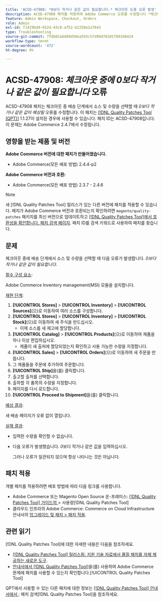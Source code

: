 ```yaml
---
title: 'ACSD-47908: *0보다 작거나 같은 값이 필요합니다.* 체크아웃 도중 오류 발생'
description: ACSD-47908 패치를 적용하여 Adobe Commerce 오류를 수정합니다 *체크아웃 중 배송 단계에서 소스 및 수량을 선택할 경우 0보다 작거나 같은 값이 예상됩니다*.
feature: Admin Workspace, Checkout, Orders
role: Admin
exl-id: f1429bd9-652d-43c0-af52-b2258e2a7643
type: Troubleshooting
source-git-commit: 7fdb02a6d89d50ea593c5fd99d78101f89198424
workflow-type: tm+mt
source-wordcount: '472'
ht-degree: 0%

---
```


# ACSD-47908: *체크아웃 중에 0보다 작거나 같은 값이 필요합니다* 오류

ACSD-47908 패치는 체크아웃 중 배송 단계에서 소스 및 수량을 선택할 때 *0보다 작거나 같은 값이 예상됨* 오류를 수정합니다. 이 패치는 [[!DNL Quality Patches Tool (QPT)]](https://experienceleague.adobe.com/ko/docs/commerce-operations/tools/quality-patches-tool/quality-patches-tool-to-self-serve-quality-patches) 1.1.27이 설치된 경우에 사용할 수 있습니다. 패치 ID는 ACSD-47908입니다. 이 문제는 Adobe Commerce 2.4.7에서 수정됩니다.

## 영향을 받는 제품 및 버전

**Adobe Commerce 버전에 대한 패치가 만들어졌습니다.**

* Adobe Commerce(모든 배포 방법) 2.4.4-p2

**Adobe Commerce 버전과 호환:**

* Adobe Commerce(모든 배포 방법) 2.3.7 - 2.4.6

>[!NOTE]
>
>새 [!DNL Quality Patches Tool] 릴리스가 있는 다른 버전에 패치를 적용할 수 있습니다. 패치가 Adobe Commerce 버전과 호환되는지 확인하려면 `magento/quality-patches` 패키지를 최신 버전으로 업데이트하고 [[!DNL Quality Patches Tool]에서 호환성을 확인합니다. 패치 검색 페이지](https://experienceleague.adobe.com/tools/commerce-quality-patches/index.html?lang=ko). 패치 ID를 검색 키워드로 사용하여 패치를 찾습니다.

## 문제

체크아웃 중에 배송 단계에서 소스 및 수량을 선택할 때 다음 오류가 발생합니다. *0보다 작거나 같은 값이 필요합니다*.

<u>필수 구성 요소</u>:

Adobe Commerce Inventory management(MSI) 모듈을 설치합니다.

<u>재현 단계</u>:

1. **[!UICONTROL Stores]** > **[!UICONTROL Inventory]** > **[!UICONTROL Sources]**(으)로 이동하여 여러 소스를 구성합니다.
1. **[!UICONTROL Stores]** > **[!UICONTROL Inventory]** > **[!UICONTROL Stock]**(으)로 이동하여 새 주식을 만드십시오.
   * 이제 소스를 새 재고에 할당합니다.
1. **[!UICONTROL Catalog]** > **[!UICONTROL Products]**(으)로 이동하여 제품을 하나 이상 편집하십시오.
   * 제품이 새 출처에 할당되었는지 확인하고 사용 가능한 수량을 지정합니다.
1. **[!UICONTROL Sales]** > **[!UICONTROL Orders]**(으)로 이동하여 새 주문을 만듭니다.
1. 그 제품들을 주문에 추가하여 주문합니다.
1. **[!UICONTROL Ship]**&#x200B;을(를) 클릭합니다.
1. 출고할 출처를 선택합니다.
1. 출하할 각 품목의 수량을 지정합니다.
1. 페이지를 다시 로드합니다.
1. **[!UICONTROL Proceed to Shipment]**&#x200B;을(를) 클릭합니다.

<u>예상 결과</u>:

새 배송 페이지가 오류 없이 열립니다.

<u>실제 결과</u>:

* 입력한 수량을 확인할 수 없습니다.
* 다음 오류가 발생했습니다. *0*&#x200B;보다 작거나 같은 값을 입력하십시오.

  그러나 오류가 일관되지 않으며 항상 나타나는 것은 아닙니다.

## 패치 적용

개별 패치를 적용하려면 배포 방법에 따라 다음 링크를 사용합니다.

* Adobe Commerce 또는 Magento Open Source 온-프레미스: [[!DNL Quality Patches Tool]  가이드의 &#x200B;](/help/tools/quality-patches-tool/usage.md)> 사용량[!DNL Quality Patches Tool]
* 클라우드 인프라의 Adobe Commerce: Commerce on Cloud Infrastructure 안내서의 [업그레이드 및 패치 > 패치 적용](https://experienceleague.adobe.com/docs/commerce-cloud-service/user-guide/develop/upgrade/apply-patches.html?lang=ko).

## 관련 읽기

[!DNL Quality Patches Tool]에 대한 자세한 내용은 다음을 참조하세요.

* [[!DNL Quality Patches Tool] 릴리스됨: 지원 기술 자료에서 품질 패치를 자체 제공하는 새로운 도구](https://experienceleague.adobe.com/ko/docs/commerce-operations/tools/quality-patches-tool/quality-patches-tool-to-self-serve-quality-patches).
* [&#x200B; 안내서에서  [!DNL Quality Patches Tool]](/help/tools/quality-patches-tool/patches-available-in-qpt/check-patch-for-magento-issue-with-magento-quality-patches.md)을(를) 사용하여 Adobe Commerce 문제에 패치를 사용할 수 있는지 확인합니다.[!UICONTROL Quality Patches Tool]


QPT에서 사용할 수 있는 다른 패치에 대한 정보는 [[!DNL Quality Patches Tool] 안내서에서 &#x200B;](https://experienceleague.adobe.com/tools/commerce-quality-patches/index.html?lang=ko): 패치 검색[!DNL Quality Patches Tool]을 참조하세요.
